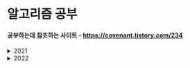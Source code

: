 # 알고리즘 공부

#### 공부하는데 참조하는 사이트 - https://covenant.tistory.com/234

<details>
<summary>2021</summary>
<div markdown="1">

### 21.09.02 - Day_01

    백준 -  2438, 2439, 2440, 2441, 2442, 2443, 2444

### 21.09.03 - Day_02

    백준 - 1546, 2562, 2576, 5598, 10818, 10872

### 21.09.04 - Day_03

    백준 - 3460, 10809
    프로그래머스 - 소수 만들기

### 21.09.06 - Day_04

    프로그래머스 - 신규 아이디
    백준 - 1037, 10828
    - 짝수 홀수 판별은 비트 연산으로 하기
    - 이제 부터 입력은 sys.stdin.readline으로 받는다 => 여러줄 입력 시 시간 초과 걸림

### 21.09.07 - Day_05

    백준 - 1158, 9012, 9093, 10845, 10866
    - 입력은 모두 sys.stdin.readline으로 받으려 했는데 이걸 list로 받으니 마지막에 개행이 들어간다. => 필요 할 때만 씀

### 21.09.08 - Day_06

    프로그래머스 - 다리를 지나는 트럭
    - 다리를 지나는 트럭 풀다가 머리 터지는 줄 ;;; 쉬운 거 일텐데 공부 더 해야겠다.

### 21.09.10 - Day_07

    프로그래머스 - 프린터
    - python 문법에서 any, all도 있구나 새로운 걸 배워 감

### 21.09.11 - Day_08 - 29

    백준 - 1966
    프로그래머스 - 주식가격
    - 와 프로그래머스 문제 진짜 효율적으로 생각했다고 짜서 테스트 해봤는데 한번에 성공했다. 짜릿하네 ㅋㅋ

### 21.09.12 - Day_09 - 30

    프로그래머스 - 네트워크
    - 내가 DFS, BFS에 너무 약하다. 초급 문제들 부터 봐야겠다.

### 21.09.13 - Day_10 - 31

    백준 - DFS와 BFS
    - DFS/BFS 추가 문제
    https://huiyu.tistory.com/entry/DFSBFS-%EC%88%99%EB%8B%AC%EC%9D%84-%EC%9C%84%ED%95%9C-%EC%95%8C%EA%B3%A0%EB%A6%AC%EC%A6%98-%EB%AC%B8%EC%A0%9C%EA%B8%B0%EB%B3%B8%EC%9D%91%EC%9A%A9

### 21.09.27 - Day_11 - 32

    백준 - 2606
    - DFS

### 21.09.30 - Day_12_13 - 33

    백준 - 2667
    - DFS 이제 개념 좀 잡아가는 느낌적인 느낌

### 21.10.05 - Day_14 - 36

    백준 - 1475, 1978, 2588
    - 오랜만에 기초를 좀 다졌다.

### 21.10.06 - Day_15 - 38

    백준 - 1110, 2884
    - 한번 더 기초를 좀 다졌다.

### 21.10.07 - Day_16 - 40

    오늘은 KOI 2021 문제들을 도전 했다. - https://www.acmicpc.net/category/571
    - KOI 2021 2차 초등부 문제 22341 - 20점
    - KOI 2020 2차 초등부 문제 20186 - 가장 큰 수 k개 만큼 빼면 됨 - 100점이긴 한데 시간이 너무 오래 걸림

    - 약간 넌센스 같은 느낌도 많이 난다. 문제에 함정도 있네
    - 아니 문제는 푸는데 100점은 못 받겠네 요즘 초등학생분들은 왜 이렇게 똑똑하시지;;

    - 22341번 문제 9번째 줄의 조건만 바꾸면 통과한다는 조언을 얻었다. 내일 바로 다시 ㄱ

### 21.10.08 - Day_17 - 41

    백준 - 22341, 19939
    - 22341 조언을 기반으로 다시 시도 - 9번째 줄에서 비교 값도 수정을 해야 했는데 이걸 왜 까먹었지
    - 올림피아드 문제들은 거의 다 수학 문제라는 것을 깨달음 공식을 알아야 풀 수 있네, 공식 알면 코드는 진짜 짧음

### 21.10.09 - Day_18 - 75

    백준 - 오늘은 머리 쓰기 싫어서 쉬운 문제들을 대량으로 풀었다.
    - 10951 번은 좀 자세히 봐야겠네 (테스트 케이스가 안주어져 있음)

### 21.10.10 - Day_19 - 77

    백준 - 오늘도 주말이니 많이 복잡하지 않은 문제 풀기
    - 근데 왜 복잡하지 1920번은 내일 다시 풀어야 겠다. 시간 초과 문제

### 21.10.12 - Day_20 - 78

    백준 - 조금만 더 열심히
    - 1920번에서 배운 것 list의 in 탐색은 O(n)이고 set의 in탐색은 O(1)로 속도 차이가 많이 난다.

### 21.10.13 - Day_21 - 83

    백준 - 조금 수월했다.
    - 오늘은 대체로 쉬웠음

### 21.10.20 - Day-22 - 86

    백준 - 중간 고사 기간이라서 시간 날 때 조금 풀었다.
    - 틈틈히 내기가 어렵네 흠흠
    - 당분간은 간단한 문제 여러개 풀거나 어려운 거 한 개 푸는 방식으로

### 21.10.21 - Day-23 - 89

    백준 - 간단한 거 3문제
    - 근데 1065번 설명이 좀 부족하다 이해하기가 어려움

### 21.10.22 - Day-24 - 93

    백준 - 오랜만에 올림피아드 문제
    - 간단하게 풀렸음
    - 분산 문제에서 같은 제곱 함수여도 시간 복잡도가 차이가 있다는 것을 알게 됨
    - https://stackoverflow.com/questions/48839772/why-is-time-complexity-o1-for-powx-y-while-it-is-on-for-xy

### 21.10.23 - Day-25 - 94

    백준 - 아 안풀린다.
    - 좀 쉬다가 다시 와야 할 듯 집중이 안되네 2일 정도만 쉬자

### 21.10.28 - Day-26 - 96

    프로그래머스 - 우테코 준비
    - 레벨 1, 2 단계 위주로 풀이
    - 근데 카카오 키패드 1단계 맞나 어려운데...

### 21.10.29 - Day-27 - 105

    백준 - 3개
    프로그래머스 - 6개
    - 프로그래머스 완주 문제에서 python의 hash와 collection을 좀 알게 되었다. 이거를 활용하면 금방 풀 수 있었던 문제가 많이 있었던 거 같다.
    - lambda를 잘 쓰고 싶다.
    - itertools에 cycle이란 것도 있네

### 21.10.30 - Day-28 - 107

    백준 - 1개
    프로그래머스 - 1개
    - 내일 부터는 프로그래머스 2레벨도 도전

### 21.10.31 - Day-29 - 109

    프로그래머스 - 2개
    - 카카오 문제들은 같은 레벨 1이어도 난이도가 높다.

### 21.11.02 - Day-30 - 111

    백준 - 2개
    - 쉬운 문제 2개

### 21.11.03 - Day-31 - 115

    프로그래머스 - 4개
    - 오늘은 집 내려가서 여기서 끝내고 금요일 까지 알고리즘 폭주 예정

### 21.11.05 - Day-32 - 117

    프로그래머스 - 2개
    - 우테코 테스트 문제 1개 풀었는데 이거는 쉬웠는데 레벨2 문제 들어가니까 어려워졌다
    - 이제 파이썬 람다 함수 사용법을 터득 할 시기가 왔다.

### 21.11.06 - Day-33 - 124

    프로그래머스 - 우테코 4기 테스트
    - 1번 부터 5번까지는 잘 해결한 거 같다.
    - 6번은 어느 정도 손을 댔는데 7번은 시간 부족으로 구상만 하다가 빈 공간 제출
    - 알고리즘 어느 정도 공부 해야 풀 수 있던 거 같다.

### 21.11.09 - Day-34 - 125

    백준 - 1개

### 21.11.10 - Day-35 - 133

    우테코 문제 푼 거 gitignore처리 했음
    백준 - 4개
    프로그래머스 4개
    - n-queen (9663)문제는 시간초과로 인해 파이썬으로 못 푼다고 합니다;; 백트래킹은 파이썬에서 사용하면 좋지 않다

### 21.11.11 - Day-36 - 139

    프로그래머스 6개
    - 슬슬 2레벨 넘어 가려고 했는데 아직 정렬에서 약하네

### 21.11.15 - Day-37 - 140

    백준 1개
    - 당분간 프로젝트로 인해 딜레이 될 듯

### 21.11.30 - Day-38 - 141

    백준 1개
    
</div>
</details>

<details>
<summary>2022</summary>
<div markdown="2">

### 22.03.02

    알고리즘 다시 시작
    - 지구가 돌아가기 시작했다.
    
</div>
</details>